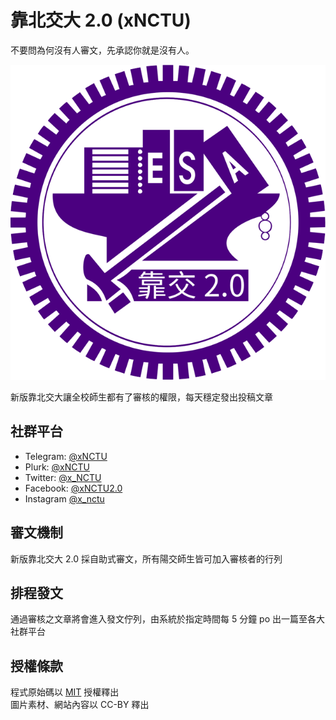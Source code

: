 # 靠北交大 2.0 (xNCTU)

不要問為何沒有人審文，先承認你就是沒有人。

[![logo](public/assets/img/logo.png)](https://x.nctu.app)

新版靠北交大讓全校師生都有了審核的權限，每天穩定發出投稿文章

## 社群平台
- Telegram: [@xNCTU](https://t.me/xNCTU)
- Plurk: [@xNCTU](https://plurk.com/xNCTU)
- Twitter: [@x_NCTU](https://twitter.com/x_NCTU)
- Facebook: [@xNCTU2.0](https://fb.me/xNCTU2.0)
- Instagram [@x_nctu](https://www.instagram.com/x_nctu/)

## 審文機制
新版靠北交大 2.0 採自助式審文，所有陽交師生皆可加入審核者的行列

## 排程發文
通過審核之文章將會進入發文佇列，由系統於指定時間每 5 分鐘 po 出一篇至各大社群平台

## 授權條款
程式原始碼以 [MIT](LICENSE) 授權釋出  
圖片素材、網站內容以 CC-BY 釋出
